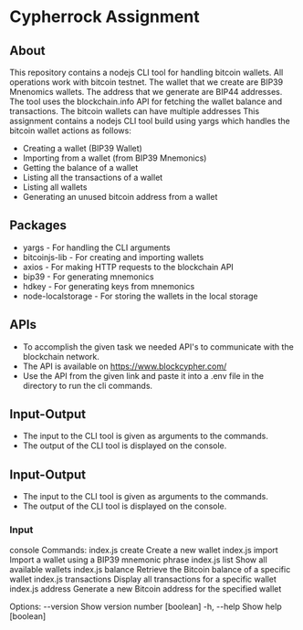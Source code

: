 # Cypherrock Assignment

## About
This repository contains a nodejs CLI tool for handling bitcoin wallets. All operations work with bitcoin testnet. The wallet that we create are BIP39 Mnenomics wallets. The address that we generate are BIP44 addresses. The tool uses the blockchain.info API for fetching the wallet balance and transactions. The bitcoin wallets can have multiple addresses
This assignment contains a nodejs CLI tool build using yargs which handles the bitcoin wallet actions as follows:
- Creating a wallet (BIP39 Wallet)
- Importing from a wallet (from BIP39 Mnemonics)
- Getting the balance of a wallet
- Listing all the transactions of a wallet
- Listing all wallets 
- Generating an unused bitcoin address from a wallet

## Packages 
- yargs - For handling the CLI arguments
- bitcoinjs-lib - For creating and importing wallets
- axios - For making HTTP requests to the blockchain API
- bip39 - For generating mnemonics
- hdkey - For generating keys from mnemonics
- node-localstorage - For storing the wallets in the local storage

## APIs 
- To accomplish the given task we needed API's to communicate with the blockchain network. 
- The API is available on https://www.blockcypher.com/
- Use the API from the given link and paste it into a .env file in the directory to run the cli commands.

## Input-Output
- The input to the CLI tool is given as arguments to the commands.
- The output of the CLI tool is displayed on the console.

## Input-Output
- The input to the CLI tool is given as arguments to the commands.
- The output of the CLI tool is displayed on the console.

### Input

console
Commands:
  index.js create                   Create a new wallet
  index.js import <mnemonic>        Import a wallet using a BIP39 mnemonic
                                    phrase
  index.js list                     Show all available wallets
  index.js balance <walletId>       Retrieve the Bitcoin balance of a specific
                                    wallet
  index.js transactions <walletId>  Display all transactions for a specific
                                    wallet
  index.js address <walletId>       Generate a new Bitcoin address for the
                                    specified wallet

Options:
      --version  Show version number                                   [boolean]
  -h, --help     Show help                                             [boolean]


